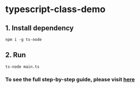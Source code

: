 # typescript-class-demo

## 1. Install dependency

```
npm i -g ts-node
```

## 2. Run

```
ts-node main.ts
```

### To see the full step-by-step guide, please visit [here](https://medium.com/@caopengau)